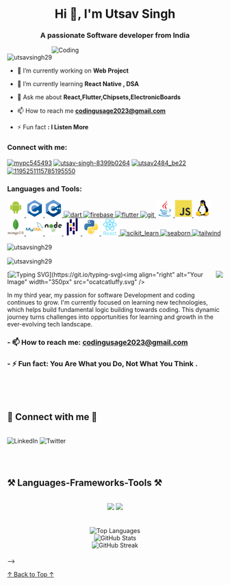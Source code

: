 <h1 align="center">Hi 👋, I'm Utsav Singh</h1>
<h3 align="center">A passionate Software developer from India</h3>
<img align="right" alt="Coding" width="400" src="https://cdn.dribbble.com/users/1292677/screenshots/6139167/avento.gif">
<p align="left"> <img src="https://komarev.com/ghpvc/?username=utsavsingh29&label=Profile%20views&color=0e75b6&style=flat" alt="utsavsingh29" /> </p>


- 🔭 I’m currently working on **Web Project**

- 🌱 I’m currently learning **React Native , DSA**

- 💬 Ask me about **React,Flutter,Chipsets,ElectronicBoards**

- 📫 How to reach me **codingusage2023@gmail.com**

- ⚡ Fun fact **: I Listen More**

<h3 align="left">Connect with me:</h3>
<p align="left">
<a href="https://twitter.com/mypc545493" target="blank"><img align="center" src="https://raw.githubusercontent.com/rahuldkjain/github-profile-readme-generator/master/src/images/icons/Social/twitter.svg" alt="mypc545493" height="30" width="40" /></a>
<a href="https://linkedin.com/in/utsav-singh-8399b0264" target="blank"><img align="center" src="https://raw.githubusercontent.com/rahuldkjain/github-profile-readme-generator/master/src/images/icons/Social/linked-in-alt.svg" alt="utsav-singh-8399b0264" height="30" width="40" /></a>
<a href="https://www.hackerrank.com/utsav2484_be22" target="blank"><img align="center" src="https://raw.githubusercontent.com/rahuldkjain/github-profile-readme-generator/master/src/images/icons/Social/hackerrank.svg" alt="utsav2484_be22" height="30" width="40" /></a>
<a href="https://discordapp.com/users/1195251115785195550" target="blank"><img align="center" src="https://raw.githubusercontent.com/rahuldkjain/github-profile-readme-generator/master/src/images/icons/Social/discord.svg" alt="1195251115785195550" height="30" width="40" /></a>
</p>

<h3 align="left">Languages and Tools:</h3>
<p align="left"> <a href="https://developer.android.com" target="_blank" rel="noreferrer"> <img src="https://raw.githubusercontent.com/devicons/devicon/master/icons/android/android-original-wordmark.svg" alt="android" width="40" height="40"/> </a> <a href="https://www.cprogramming.com/" target="_blank" rel="noreferrer"> <img src="https://raw.githubusercontent.com/devicons/devicon/master/icons/c/c-original.svg" alt="c" width="40" height="40"/> </a> <a href="https://www.w3schools.com/cpp/" target="_blank" rel="noreferrer"> <img src="https://raw.githubusercontent.com/devicons/devicon/master/icons/cplusplus/cplusplus-original.svg" alt="cplusplus" width="40" height="40"/> </a>  <a href="https://dart.dev" target="_blank" rel="noreferrer"> <img src="https://www.vectorlogo.zone/logos/dartlang/dartlang-icon.svg" alt="dart" width="40" height="40"/> </a> <a href="https://firebase.google.com/" target="_blank" rel="noreferrer"> <img src="https://www.vectorlogo.zone/logos/firebase/firebase-icon.svg" alt="firebase" width="40" height="40"/> </a> <a href="https://flutter.dev" target="_blank" rel="noreferrer"> <img src="https://www.vectorlogo.zone/logos/flutterio/flutterio-icon.svg" alt="flutter" width="40" height="40"/> </a> <a href="https://git-scm.com/" target="_blank" rel="noreferrer"> <img src="https://www.vectorlogo.zone/logos/git-scm/git-scm-icon.svg" alt="git" width="40" height="40"/> </a> <a href="https://www.java.com" target="_blank" rel="noreferrer"> <img src="https://raw.githubusercontent.com/devicons/devicon/master/icons/java/java-original.svg" alt="java" width="40" height="40"/> </a> <a href="https://developer.mozilla.org/en-US/docs/Web/JavaScript" target="_blank" rel="noreferrer"> <img src="https://raw.githubusercontent.com/devicons/devicon/master/icons/javascript/javascript-original.svg" alt="javascript" width="40" height="40"/> </a> <a href="https://www.linux.org/" target="_blank" rel="noreferrer"> <img src="https://raw.githubusercontent.com/devicons/devicon/master/icons/linux/linux-original.svg" alt="linux" width="40" height="40"/> </a> <a href="https://www.mongodb.com/" target="_blank" rel="noreferrer"> <img src="https://raw.githubusercontent.com/devicons/devicon/master/icons/mongodb/mongodb-original-wordmark.svg" alt="mongodb" width="40" height="40"/> </a> <a href="https://www.mysql.com/" target="_blank" rel="noreferrer"> <img src="https://raw.githubusercontent.com/devicons/devicon/master/icons/mysql/mysql-original-wordmark.svg" alt="mysql" width="40" height="40"/> </a> <a href="https://nodejs.org" target="_blank" rel="noreferrer"> <img src="https://raw.githubusercontent.com/devicons/devicon/master/icons/nodejs/nodejs-original-wordmark.svg" alt="nodejs" width="40" height="40"/> </a> <a href="https://pandas.pydata.org/" target="_blank" rel="noreferrer"> <img src="https://raw.githubusercontent.com/devicons/devicon/2ae2a900d2f041da66e950e4d48052658d850630/icons/pandas/pandas-original.svg" alt="pandas" width="40" height="40"/> </a> <a href="https://www.python.org" target="_blank" rel="noreferrer"> <img src="https://raw.githubusercontent.com/devicons/devicon/master/icons/python/python-original.svg" alt="python" width="40" height="40"/> </a> <a href="https://reactjs.org/" target="_blank" rel="noreferrer"> <img src="https://raw.githubusercontent.com/devicons/devicon/master/icons/react/react-original-wordmark.svg" alt="react" width="40" height="40"/> </a> <a href="https://scikit-learn.org/" target="_blank" rel="noreferrer"> <img src="https://upload.wikimedia.org/wikipedia/commons/0/05/Scikit_learn_logo_small.svg" alt="scikit_learn" width="40" height="40"/> </a> <a href="https://seaborn.pydata.org/" target="_blank" rel="noreferrer"> <img src="https://seaborn.pydata.org/_images/logo-mark-lightbg.svg" alt="seaborn" width="40" height="40"/> </a> <a href="https://tailwindcss.com/" target="_blank" rel="noreferrer"> <img src="https://www.vectorlogo.zone/logos/tailwindcss/tailwindcss-icon.svg" alt="tailwind" width="40" height="40"/> </a> </p>

<p><img align="center" src="https://github-readme-stats.vercel.app/api/top-langs?username=utsavsingh29&show_icons=true&locale=en&layout=compact" alt="utsavsingh29" /></p>

<p><img align="center" src="https://github-readme-streak-stats.herokuapp.com/?user=utsavsingh29&" alt="utsavsingh29" /></p>

<img align="right" src="https://visitor-badge.laobi.icu/badge?page_id=priyamaggarwal18.priyamaggarwal18" />

[![Typing SVG](https://readme-typing-svg.herokuapp.com?font=Noto+Sans+Display&weight=600&size=40&pause=600&color=F7F7F7&background=FFFFFF00&vCenter=true&random=false&width=503&height=65&lines=Hi+There+%F0%9F%91%8B!;I+am+Utsav+Singh.+;I+am+a+Developer.;I+am+a+Coder.)](https://git.io/typing-svg)<img align="right" alt="Your Image" width="350px"  src="ocatcatluffy.svg" />


In my third year, my passion for software Development and coding continues to grow. I'm currently focused on learning new technologies, which helps build fundamental logic building towards coding. This dynamic journey turns challenges into opportunities for learning and growth in the ever-evolving tech landscape.

### - 📫 How to reach me: **codingusage2023@gmail.com**
### - ⚡ Fun fact: **You Are What you Do, Not What You Think .**
 <br><br><br>

<h2 >🤝 Connect with me 🤝</h2>
<br/>
<a href="https://www.linkedin.com/in/utsav-singh-8399b0264/" target="_blank" style="text-decoration: none;">
  <img src="https://img.shields.io/badge/LinkedIn-%230077B5.svg?style=for-the-badge&logo=linkedin&logoColor=white" alt="LinkedIn">
</a>
<a href="https://x.com/MyPc545493" target="_blank" style="text-decoration: none;">
  <img src="https://img.shields.io/badge/Twitter-000000.svg?style=for-the-badge&logo=twitter&logoColor=white" alt="Twitter">
</a>


 <br><br>

<h2 >⚒️ Languages-Frameworks-Tools ⚒️</h2>
<br/>
<div align="center">
    <img src="https://skillicons.dev/icons?i=react,bootstrap,html,css,vscode,github,figma,tailwind,git,nodejs" />
    <img src="https://skillicons.dev/icons?i=postman,python,javascript,firebase,mongodb,c,cpp,bash,flask,scikitlearn"/>

</div>
<div>
<div style="display: flex; justify-content: flex-start; margin-bottom: 20px;">
</div>
<br>
<div style="display: flex; flex-direction: column; align-items: center; margin-bottom: 20px;">
    <img src="https://github-readme-stats.vercel.app/api/top-langs?username=priyamaggarwal18&show_icons=true&locale=en&layout=donut&theme=radical" alt="Top Languages" />
  <img src="https://github-readme-stats.vercel.app/api?username=priyamaggarwal18&show_icons=true&locale=en&theme=gruvbox" alt="GitHub Stats"/>
  <img src="https://github-readme-streak-stats.herokuapp.com/?user=priyamaggarwal18&theme=algolia" alt="GitHub Streak" /> 
   
</div> -->
</div>


[↑ Back to Top ↑](#top)
